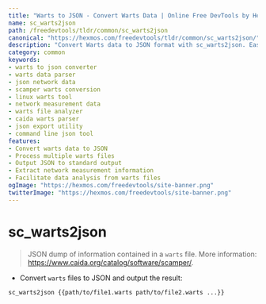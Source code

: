 ```yaml
---
title: "Warts to JSON - Convert Warts Data | Online Free DevTools by Hexmos"
name: sc_warts2json
path: /freedevtools/tldr/common/sc_warts2json
canonical: "https://hexmos.com/freedevtools/tldr/common/sc_warts2json/"
description: "Convert Warts data to JSON format with sc_warts2json. Easily extract and transform network measurement data. Free online tool, no registration required."
category: common
keywords:
- warts to json converter
- warts data parser
- json network data
- scamper warts conversion
- linux warts tool
- network measurement data
- warts file analyzer
- caida warts parser
- json export utility
- command line json tool
features:
- Convert warts data to JSON
- Process multiple warts files
- Output JSON to standard output
- Extract network measurement information
- Facilitate data analysis from warts files
ogImage: "https://hexmos.com/freedevtools/site-banner.png"
twitterImage: "https://hexmos.com/freedevtools/site-banner.png"
---
```


# sc_warts2json

> JSON dump of information contained in a `warts` file.
> More information: <https://www.caida.org/catalog/software/scamper/>.

- Convert `warts` files to JSON and output the result:

`sc_warts2json {{path/to/file1.warts path/to/file2.warts ...}}`
